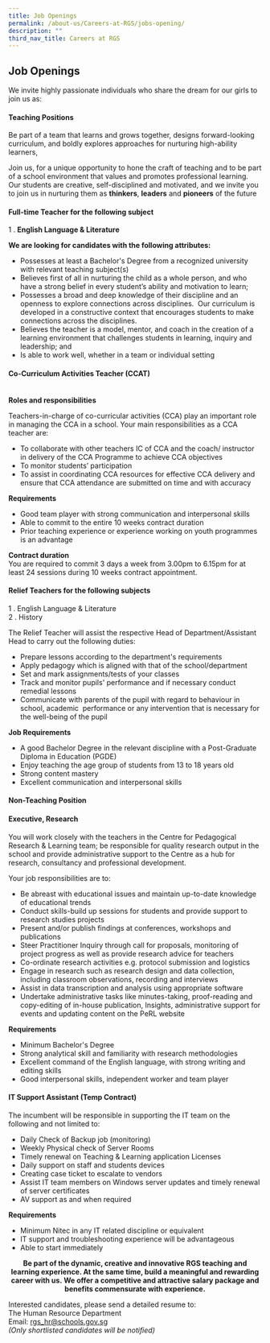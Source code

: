 ```yaml
---
title: Job Openings
permalink: /about-us/Careers-at-RGS/jobs-opening/
description: ""
third_nav_title: Careers at RGS
---
```

## Job Openings

We invite highly passionate individuals who share the dream for our girls to join us as:

#### Teaching Positions

Be part of a team that learns and grows together, designs forward-looking curriculum, and boldly explores approaches for nurturing high-ability learners,  
  
Join us, for a unique opportunity to hone the craft of teaching and to be part of a school environment that values and promotes professional learning. Our students are creative, self-disciplined and motivated, and we invite you to join us in nurturing them as **thinkers**, **leaders** and **pioneers** of the future

#### Full-time Teacher for the following subject

1 \.  **English Language & Literature**

**We are looking for candidates with the following attributes:**

*   Possesses at least a Bachelor's Degree from a recognized university with relevant teaching subject(s)
*   Believes first of all in nurturing the child as a whole person, and who have a strong belief in every student’s ability and motivation to learn;
*   Possesses a broad and deep knowledge of their discipline and an openness to explore connections across disciplines.  Our curriculum is developed in a constructive context that encourages students to make connections across the disciplines. 
*   Believes the teacher is a model, mentor, and coach in the creation of a learning environment that challenges students in learning, inquiry and leadership; and
*   Is able to work well, whether in a team or individual setting

#### Co-Curriculum Activities Teacher (CCAT)
          
**Roles and responsibilities**

Teachers-in-charge of co-curricular activities (CCA) play an important role in managing the CCA in a school. Your main responsibilities as a CCA teacher are:  

*   To collaborate with other teachers IC of CCA and the coach/ instructor in delivery of the CCA Programme to achieve CCA objectives
*   To monitor students’ participation
*   To assist in coordinating CCA resources for effective CCA delivery and ensure that CCA attendance are submitted on time and with accuracy

**Requirements**  

*   Good team player with strong communication and interpersonal skills
*   Able to commit to the entire 10 weeks contract duration
*   Prior teaching experience or experience working on youth programmes is an advantage

**Contract duration**<br>
You are required to commit 3 days a week from 3.00pm to 6.15pm for at least 24 sessions during 10 weeks contract appointment.

#### Relief Teachers for the following subjects

1 \.  English Language & Literature<br>
2 \.  History

The Relief Teacher will assist the respective Head of Department/Assistant Head to carry out the following duties:  

*   Prepare lessons according to the department's requirements
*   Apply pedagogy which is aligned with that of the school/department
*   Set and mark assignments/tests of your classes
*   Track and monitor pupils' performance and if necessary conduct remedial lessons 
*   Communicate with parents of the pupil with regard to behaviour in school, academic  performance or any intervention that is necessary for the well-being of the pupil

**Job Requirements**

*   A good Bachelor Degree in the relevant discipline with a Post-Graduate Diploma in Education (PGDE)
*   Enjoy teaching the age group of students from 13 to 18 years old
*   Strong content mastery
*   Excellent communication and interpersonal skills

#### Non-Teaching Position

#### Executive, Research
  
You will work closely with the teachers in the Centre for Pedagogical Research & Learning team; be responsible for quality research output in the school and provide administrative support to the Centre as a hub for research, consultancy and professional development.  
  
Your job responsibilities are to:  

*   Be abreast with educational issues and maintain up-to-date knowledge of educational trends
*   Conduct skills-build up sessions for students and provide support to research studies projects
*   Present and/or publish findings at conferences, workshops and publications
*   Steer Practitioner Inquiry through call for proposals, monitoring of project progress as well as provide research advice for teachers
*   Co-ordinate research activities e.g. protocol submission and logistics
*   Engage in research such as research design and data collection, including classroom observations, recording and interviews
*   Assist in data transcription and analysis using appropriate software
*   Undertake administrative tasks like minutes-taking, proof-reading and copy-editing of in-house publication, Insights, administrative support for events and updating content on the PeRL website

**Requirements**  

*   Minimum Bachelor's Degree
*   Strong analytical skill and familiarity with research methodologies
*   Excellent command of the English language, with strong writing and editing skills
*   Good interpersonal skills, independent worker and team player

#### IT Support Assistant (Temp Contract)

The incumbent will be responsible in supporting the IT team on the following and not limited to:

*   Daily Check of Backup job (monitoring)
*   Weekly Physical check of Server Rooms
*   Timely renewal on Teaching & Learning application Licenses
*   Daily support on staff and students devices
*   Creating case ticket to escalate to vendors
*   Assist IT team members on Windows server updates and timely renewal of server certificates
*   AV support as and when required

**Requirements**

*   Minimum Nitec in any IT related discipline or equivalent
*   IT support and troubleshooting experience will be advantageous
*   Able to start immediately

<center><b>Be part of the dynamic, creative and innovative RGS teaching and learning experience. At the same time, build a meaningful and rewarding career with us. We offer a competitive and attractive salary package and benefits commensurate with experience.</b></center>

Interested candidates, please send a detailed resume to: <br>
The Human Resource Department <br>
Email: [rgs\_hr@schools.gov.sg](mailto:rgs_hr@schools.gov.sg) <br>
_(Only shortlisted candidates will be notified)_